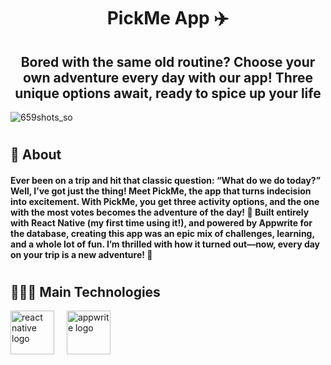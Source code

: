 <h1 align=center style="color: "DarkSlateBlue">PickMe App ✈️</h1>
<h2 align="center">Bored with the same old routine? Choose your own adventure every day with our app! Three unique options await, ready to spice up your life</h2>

![659shots_so](https://github.com/user-attachments/assets/12a573aa-af52-4431-bd84-a9224a4800c7)

# <h2 align="left"> 🎯 About </h2>

<h4>Ever been on a trip and hit that classic question: “What do we do today?” Well, I’ve got just the thing! Meet PickMe, the app that turns indecision into excitement. With PickMe, you get three activity options, and the one with the most votes becomes the adventure of the day! 🎉 Built entirely with React Native (my first time using it!), and powered by Appwrite for the database, creating this app was an epic mix of challenges, learning, and a whole lot of fun. I’m thrilled with how it turned out—now, every day on your trip is a new adventure! 🚀</h4>

# <h2 align="left"> 👩🏻‍💻 Main Technologies </h2>

<div align="left">
  <img src="https://res.cloudinary.com/dmpxijzou/image/upload/v1726228869/react-native-1_had7i2.svg" height="70" alt="react native logo"  />
  <img width="12" />
  <img src="https://cdn.jsdelivr.net/gh/devicons/devicon@latest/icons/appwrite/appwrite-original-wordmark.svg" height="70" alt="appwrite logo"  />
  <img width="12" />
</div>

